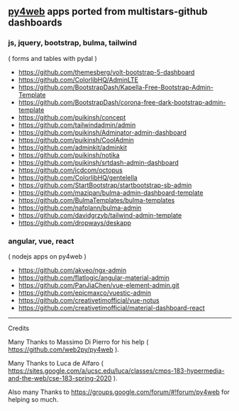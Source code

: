 
## [py4web](http://py4web.com) apps ported from multistars-github dashboards

### js, jquery, bootstrap, bulma, tailwind

( forms and tables with pydal )

- https://github.com/themesberg/volt-bootstrap-5-dashboard
- https://github.com/ColorlibHQ/AdminLTE
- https://github.com/BootstrapDash/Kapella-Free-Bootstrap-Admin-Template
- https://github.com/BootstrapDash/corona-free-dark-bootstrap-admin-template
- https://github.com/puikinsh/concept
- https://github.com/tailwindadmin/admin  
- https://github.com/puikinsh/Adminator-admin-dashboard
- https://github.com/puikinsh/CoolAdmin
- https://github.com/adminkit/adminkit
- https://github.com/puikinsh/notika
- https://github.com/puikinsh/srtdash-admin-dashboard
- https://github.com/icdcom/octopus
- https://github.com/ColorlibHQ/gentelella
- https://github.com/StartBootstrap/startbootstrap-sb-admin
- https://github.com/mazipan/bulma-admin-dashboard-template
- https://github.com/BulmaTemplates/bulma-templates
- https://github.com/nafplann/bulma-admin
- https://github.com/davidgrzyb/tailwind-admin-template
- https://github.com/dropways/deskapp

### angular, vue, react

( nodejs apps on py4web )

- https://github.com/akveo/ngx-admin
- https://github.com/flatlogic/angular-material-admin
- https://github.com/PanJiaChen/vue-element-admin.git
- https://github.com/epicmaxco/vuestic-admin
- https://github.com/creativetimofficial/vue-notus
- https://github.com/creativetimofficial/material-dashboard-react

------------------------------------------------------------------
Credits

Many Thanks to Massimo Di Pierro for his help ( https://github.com/web2py/py4web ).

Many Thanks to Luca de Alfaro ( https://sites.google.com/a/ucsc.edu/luca/classes/cmps-183-hypermedia-and-the-web/cse-183-spring-2020 ).

Also many Thanks to https://groups.google.com/forum/#!forum/py4web for helping so much.

